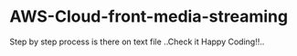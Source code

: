 # AWS-Cloud-front-media-streaming

Step by step process is there on text file ..Check it
Happy Coding!!..
